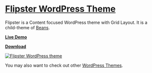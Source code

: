 # [Flipster WordPress Theme](https://templateflip.com/themes/flipster/)
Flipster is a Content focused WordPress theme with Grid Layout. It is a child-theme of [Beans](http://www.getbeans.io/).

**[Live Demo](https://templateflip.com/demo/?theme=flipster)**

**[Download](https://templateflip.com/themes/flipster/)**

<a href="https://templateflip.com/themes/flipster/"><img src="https://raw.githubusercontent.com/templateflip/flipster-wordpress-theme/master/screenshot.png" alt="Flipster WordPress theme"><img></a>

You may also want to check out other [WordPress Themes](https://templateflip.com/themes/).